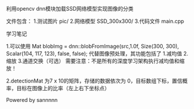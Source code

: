利用opencv dnn模块加载SSD网络模型实现图像的分类

文件包含：
1.测试图片 pic/
2.网络模型 SSD_300x300/
3.代码文件 main.cpp

学习笔记

1.可以使用
Mat blobImg = dnn::blobFromImage(src,1.0f, Size(300, 300), Scalar(104, 117, 123), false, false);
代替图像预处理，其功能包括了 
1.减均值 2.缩放 3.通道交换（可选）
需要注意：不是所有的深度学习架构执行减均值和缩放！

2.detectionMat 为7 x 10的矩阵，存储的数据依次为 0，目标数组下标，置信概率，目标在图像上的比率（左上右下坐标点）

Powered by sannnnn
